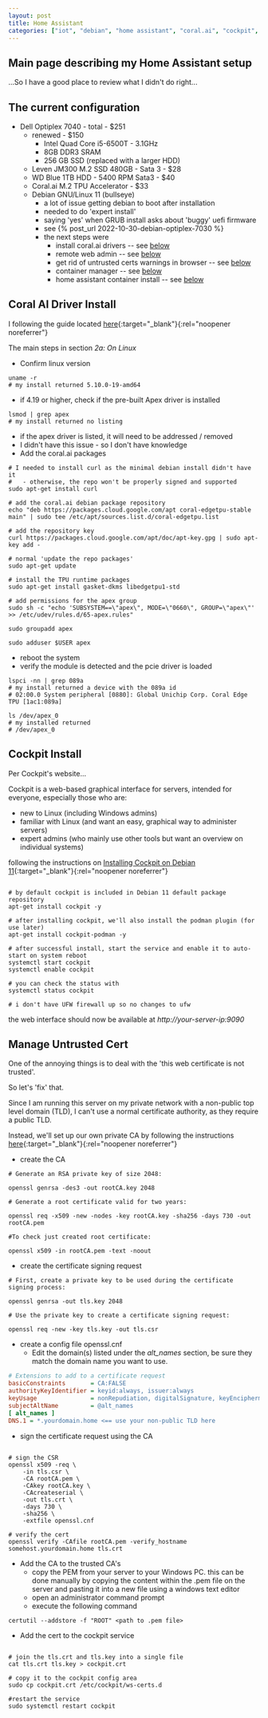 ```yaml
---
layout: post
title: Home Assistant
categories: ["iot", "debian", "home assistant", "coral.ai", "cockpit", "certificates", "podman"]
---
```


## Main page describing my Home Assistant setup

...So I have a good place to review what I didn't do right...

## The current configuration
* Dell Optiplex 7040 - total - $251
  - renewed - $150
    - Intel Quad Core i5-6500T - 3.1GHz 
    - 8GB DDR3 SRAM
    - 256 GB SSD (replaced with a larger HDD)
  - Leven JM300 M.2 SSD 480GB - Sata 3 - $28
  - WD Blue 1TB HDD - 5400 RPM Sata3 - $40
  - Coral.ai M.2 TPU Accelerator - $33
  - Debian GNU/Linux 11 (bullseye)
    - a lot of issue getting debian to boot after installation
    - needed to do 'expert install' 
    - saying 'yes' when GRUB install asks about 'buggy' uefi firmware
    - see   {% post_url 2022-10-30-debian-optiplex-7030 %}
    - the next steps were
      - install coral.ai drivers -- see [below](#coral-ai-driver-install)
      - remote web admin -- see [below](#cockpit-install)
      - get rid of untrusted certs warnings in browser -- see [below](#manage-untrusted-cert)
      - container manager -- see [below](#install-podman)
      - home assistant container install -- see [below](#install-home-assistant)


## Coral AI Driver Install ##

I following the guide located [here](https://coral.ai/docs/m2/get-started){:target="_blank"}{:rel="noopener noreferrer"}

The main steps in section _2a: On Linux_
- Confirm linux version 

```shell
uname -r
# my install returned 5.10.0-19-amd64
```

- if 4.19 or higher, check if the pre-built Apex driver is installed

```shell
lsmod | grep apex
# my install returned no listing
```

- if the apex driver is listed, it will need to be addressed / removed
- I didn't have this issue - so I don't have knowledge
- Add the coral.ai packages

```shell
# I needed to install curl as the minimal debian install didn't have it
#   - otherwise, the repo won't be properly signed and supported
sudo apt-get install curl

# add the coral.ai debian package repository 
echo "deb https://packages.cloud.google.com/apt coral-edgetpu-stable main" | sudo tee /etc/apt/sources.list.d/coral-edgetpu.list

# add the repository key
curl https://packages.cloud.google.com/apt/doc/apt-key.gpg | sudo apt-key add -

# normal 'update the repo packages'
sudo apt-get update

# install the TPU runtime packages
sudo apt-get install gasket-dkms libedgetpu1-std

# add permissions for the apex group
sudo sh -c "echo 'SUBSYSTEM==\"apex\", MODE=\"0660\", GROUP=\"apex\"' >> /etc/udev/rules.d/65-apex.rules"

sudo groupadd apex

sudo adduser $USER apex
```

- reboot the system
- verify the module is detected and the pcie driver is loaded

```shell
lspci -nn | grep 089a
# my install returned a device with the 089a id
# 02:00.0 System peripheral [0880]: Global Unichip Corp. Coral Edge TPU [1ac1:089a]

ls /dev/apex_0
# my installed returned
# /dev/apex_0

```


## Cockpit Install ##

Per Cockpit's website...

Cockpit is a web-based graphical interface for servers, intended for everyone, especially those who are:
- new to Linux (including Windows admins)
- familiar with Linux (and want an easy, graphical way to administer servers)
- expert admins (who mainly use other tools but want an overview on individual systems)

following the instructions on [Installing Cockpit on Debian 11](https://www.howtoforge.com/how-to-install-cockpit-on-debian-11/){:target="_blank"}{:rel="noopener noreferrer"}

```shell

# by default cockpit is included in Debian 11 default package repository
apt-get install cockpit -y

# after installing cockpit, we'll also install the podman plugin (for use later)
apt-get install cockpit-podman -y

# after successful install, start the service and enable it to auto-start on system reboot
systemctl start cockpit
systemctl enable cockpit

# you can check the status with
systemctl status cockpit

# i don't have UFW firewall up so no changes to ufw
```

the web interface should now be available at *http://your-server-ip:9090*

## Manage Untrusted Cert ##

One of the annoying things is to deal with the 'this web certificate is not trusted'.

So let's 'fix' that.

Since I am running this server on my private network with a non-public top level domain (TLD), I can't use a normal certificate authority, as they require a public TLD.

Instead, we'll set up our own private CA by following the instructions [here](https://dgu2000.medium.com/working-with-self-signed-certificates-in-chrome-walkthrough-edition-a238486e6858){:target="_blank"}{:rel="noopener noreferrer"}

* create the CA

```shell
# Generate an RSA private key of size 2048:

openssl genrsa -des3 -out rootCA.key 2048

# Generate a root certificate valid for two years:

openssl req -x509 -new -nodes -key rootCA.key -sha256 -days 730 -out rootCA.pem

#To check just created root certificate:

openssl x509 -in rootCA.pem -text -noout
```

* create the certificate signing request

```shell
# First, create a private key to be used during the certificate signing process:

openssl genrsa -out tls.key 2048

# Use the private key to create a certificate signing request:

openssl req -new -key tls.key -out tls.csr
```

* create a config file openssl.cnf
   * Edit the domain(s) listed under the *alt_names* section, be sure they match the domain name you want to use.

```ini
# Extensions to add to a certificate request
basicConstraints       = CA:FALSE
authorityKeyIdentifier = keyid:always, issuer:always
keyUsage               = nonRepudiation, digitalSignature, keyEncipherment, dataEncipherment
subjectAltName         = @alt_names
[ alt_names ]
DNS.1 = *.yourdomain.home <== use your non-public TLD here
```

* sign the certificate request using the CA

```shell

# sign the CSR
openssl x509 -req \
    -in tls.csr \
    -CA rootCA.pem \
    -CAkey rootCA.key \
    -CAcreateserial \
    -out tls.crt \
    -days 730 \
    -sha256 \
    -extfile openssl.cnf

# verify the cert
openssl verify -CAfile rootCA.pem -verify_hostname somehost.yourdomain.home tls.crt
```

* Add the CA to the trusted CA's
   - copy the PEM from your server to your Windows PC.  this can be done manually by copying the content within the .pem file on the server and pasting it into a new file using a windows text editor
   - open an administrator command prompt
   - execute the following command

```shell
certutil --addstore -f "ROOT" <path to .pem file>
```

* Add the cert to the cockpit service

```shell

# join the tls.crt and tls.key into a single file
cat tls.crt tls.key > cockpit.crt

# copy it to the cockpit config area
sudo cp cockpit.crt /etc/cockpit/ws-certs.d

#restart the service
sudo systemctl restart cockpit

```
